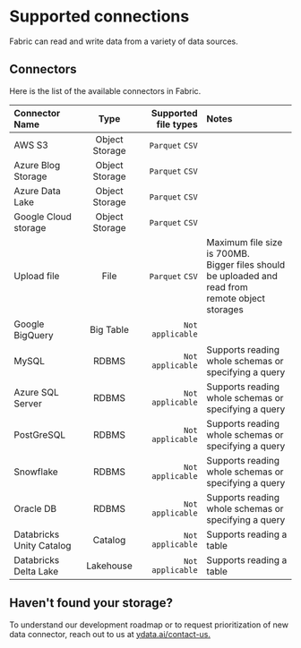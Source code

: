 # Supported connections

Fabric can read and write data from a variety of data sources.

## Connectors

Here is the list of the available connectors in Fabric.

| Connector Name           |      Type      |                 Supported file types | Notes                                                                                                      |
|:-------------------------|:--------------:|-------------------------------------:|:-----------------------------------------------------------------------------------------------------------|
| AWS S3                   | Object Storage |                      `Parquet` `CSV` |                                                                                                            |
| Azure Blog Storage       | Object Storage |                      `Parquet` `CSV` |                                                                                                            |
| Azure Data Lake          | Object Storage |                      `Parquet` `CSV` |                                                                                                            |
| Google Cloud storage     | Object Storage |                      `Parquet` `CSV` |                                                                                                            |
| Upload file              |      File      |                      `Parquet` `CSV` | Maximum file size is 700MB. <br/>Bigger files should be uploaded and read from <br/>remote object storages |
| Google BigQuery          |   Big Table    |                     `Not applicable` |                                                                                                            |
| MySQL                    |     RDBMS      |                     `Not applicable` | Supports reading whole schemas or specifying a query                                                       |
| Azure SQL Server         |     RDBMS      |                     `Not applicable` | Supports reading whole schemas or specifying a query                                                       |
| PostGreSQL               |     RDBMS      |                     `Not applicable` | Supports reading whole schemas or specifying a query                                                       |
| Snowflake                |     RDBMS      |                     `Not applicable` | Supports reading whole schemas or specifying a query                                                       |
| Oracle DB                |     RDBMS      |                     `Not applicable` | Supports reading whole schemas or specifying a query                                                       |
| Databricks Unity Catalog |    Catalog     |                     `Not applicable` | Supports reading a table                                                                                   |
| Databricks Delta Lake    |   Lakehouse    |                     `Not applicable` | Supports reading a table                                                                                   |

## Haven't found your storage?

To understand our development roadmap or to request prioritization of new data connector, reach out to us at [ydata.ai/contact-us.](https://ydata.ai/contact-us)
